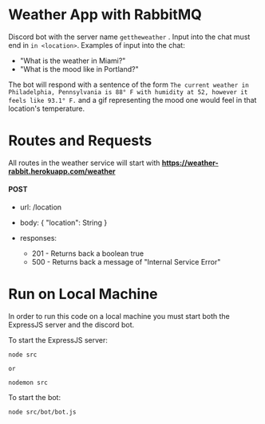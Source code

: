 # Weather App with RabbitMQ

Discord bot with the server name `gettheweather` . Input into the chat must end in `in <location>`. Examples of input into the chat:

- "What is the weather in Miami?"
- "What is the mood like in Portland?"

The bot will respond with a sentence of the form `The current weather in Philadelphia, Pennsylvania is 88° F with humidity at 52, however it feels like 93.1° F.` and a gif representing the mood one would feel in that location's temperature.

# Routes and Requests

All routes in the weather service will start with **https://weather-rabbit.herokuapp.com/weather**

#### POST

- url: /location

- body:
  {
  "location": String
  }

- responses:
  - 201 - Returns back a boolean true
  - 500 - Returns back a message of "Internal Service Error"

# Run on Local Machine

In order to run this code on a local machine you must start both the ExpressJS server and the discord bot.

To start the ExpressJS server:

```
node src

or

nodemon src
```

To start the bot:

```
node src/bot/bot.js
```
